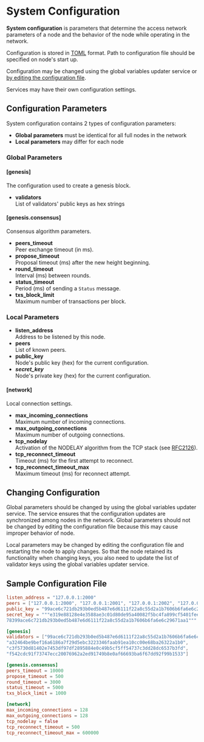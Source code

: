 # System Configuration

**System configuration** is parameters that determine the access
network parameters of a node and the behavior of the node while operating in the
network.

Configuration is stored in [TOML][toml] format. Path to configuration file
should be specified on node's start up.

Configuration may be changed using the global variables updater service or
[by editing the configuration file](#changing-configuration).

Services may have their own configuration settings.

## Configuration Parameters

System configuration contains 2 types of configuration parameters:

- **Global parameters** must be identical for all full nodes in the network
- **Local parameters** may differ for each node

### Global Parameters

#### [genesis]

The configuration used to create a genesis block.

- **validators**  
  List of validators' public keys as hex strings

#### [genesis.consensus]

Consensus algorithm parameters.

- **peers_timeout**  
  Peer exchange timeout (in ms).
- **propose_timeout**  
  Proposal timeout (ms) after the new height beginning.
- **round_timeout**  
  Interval (ms) between rounds.
- **status_timeout**  
  Period (ms) of sending a `Status` message.
- **txs_block_limit**  
  Maximum number of transactions per block.

### Local Parameters

- **listen_address**  
  Address to be listened by this node.
- **peers**  
  List of known peers.
- **public_key**  
  Node's public key (hex) for the current configuration.
- **_secret_key_**  
  Node's private key (hex) for the current configuration.

#### [network]

Local connection settings.

- **max_incoming_connections**  
  Maximum number of incoming connections.
- **max_outgoing_connections**  
  Maximum number of outgoing connections.
- **tcp_nodelay**  
  Activation of the NODELAY algorithm from the TCP stack (see [RFC2126][rfc2126]).
- **tcp_reconnect_timeout**  
  Timeout (ms) for the first attempt to reconnect.
- **tcp_reconnect_timeout_max**  
  Maximum timeout (ms) for reconnect attempt.

## Changing Configuration

Global parameters should be changed by using the global variables updater
service. The service ensures that the configuration updates are synchronized
among nodes in the network. Global parameters should not be changed
by editing the configuration file because this may cause improper behavior of
node.

Local parameters may be changed by editing the configuration file
and restarting the node to apply changes. So that the node retained its
functionality when changing keys, you also need to update the list of validator
keys using the global variables updater service.

## Sample Configuration File

```toml
listen_address = "127.0.0.1:2000"
peers = ["127.0.0.1:2000", "127.0.0.1:2001", "127.0.0.1:2002", "127.0.0.1:2003"]
public_key = "99ace6c721db293b0ed5b487e6d6111f22a8c55d2a1b7606b6fa6e6c29671aa1"
secret_key = """e319e88128e4e3588ae3c01d80de95a40082f5bc4fa899cf5401fee033a9b\
78399ace6c721db293b0ed5b487e6d6111f22a8c55d2a1b7606b6fa6e6c29671aa1"""

[genesis]
validators = ["99ace6c721db293b0ed5b487e6d6111f22a8c55d2a1b7606b6fa6e6c29671aa1",
"a32464be9bef16a6186a7f29d5ebc3223346faab91ea10cc00e68ba26322a1b0",
"c3f5730d81402e7453df97df2895884e0c49b5cf5ff54737c3dd28dc6537b3fd",
"f542cdc91f73747ecc20076962a2ed91749b8e0af66693ba6f67dd92f99b1533"]

[genesis.consensus]
peers_timeout = 10000
propose_timeout = 500
round_timeout = 3000
status_timeout = 5000
txs_block_limit = 1000

[network]
max_incoming_connections = 128
max_outgoing_connections = 128
tcp_nodelay = false
tcp_reconnect_timeout = 500
tcp_reconnect_timeout_max = 600000
```

[toml]: https://en.wikipedia.org/wiki/TOML
[rfc2126]: https://tools.ietf.org/html/rfc2126

